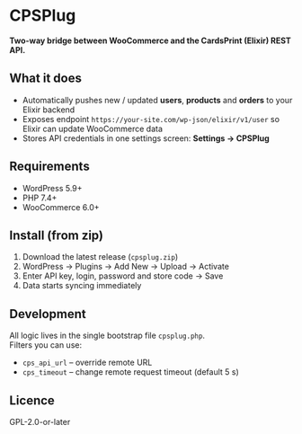# CPSPlug  
**Two-way bridge between WooCommerce and the CardsPrint (Elixir) REST API.**

## What it does
- Automatically pushes new / updated **users**, **products** and **orders** to your Elixir backend  
- Exposes endpoint `https://your-site.com/wp-json/elixir/v1/user` so Elixir can update WooCommerce data  
- Stores API credentials in one settings screen: **Settings → CPSPlug**

## Requirements
- WordPress 5.9+  
- PHP 7.4+  
- WooCommerce 6.0+

## Install (from zip)
1. Download the latest release (`cpsplug.zip`)  
2. WordPress → Plugins → Add New → Upload → Activate  
3. Enter API key, login, password and store code → Save  
4. Data starts syncing immediately

## Development
All logic lives in the single bootstrap file `cpsplug.php`.  
Filters you can use:  
- `cps_api_url` – override remote URL  
- `cps_timeout` – change remote request timeout (default 5 s)

## Licence
GPL-2.0-or-later

